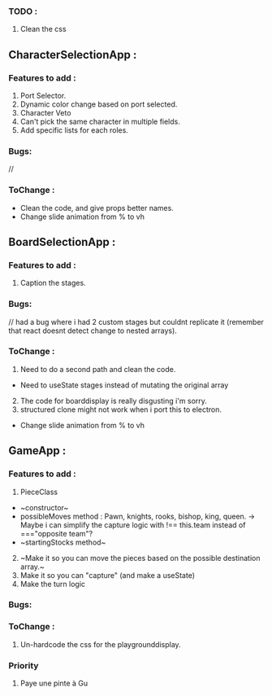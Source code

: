 ### TODO :
1. Clean the css

## CharacterSelectionApp : 

### Features to add :
1. Port Selector.
2. Dynamic color change based on port selected.
3. Character Veto
4. Can't pick the same character in multiple fields.
5. Add specific lists for each roles.

### Bugs:
//
### ToChange :
- Clean the code, and give props better names.
- Change slide animation from % to vh

## BoardSelectionApp : 

### Features to add :
1. Caption the stages.

### Bugs:
// had a bug where i had 2 custom stages but couldnt replicate it (remember that react doesnt detect change to nested arrays).
### ToChange :
1. Need to do a second path and clean the code.
- Need to useState stages instead of mutating the original array
2. The code for boarddisplay is really disgusting i'm sorry.
3. structured clone might not work when i port this to electron.
- Change slide animation from % to vh

## GameApp : 

### Features to add :
1. PieceClass
- ~constructor~
- possibleMoves method : Pawn, knights, rooks, bishop, king, queen.
 -> Maybe i can simplify the capture logic with !== this.team instead of ==="opposite team"?
- ~startingStocks method~
2. ~Make it so you can move the pieces based on the possible destination array.~
3. Make it so you can "capture" (and make a useState)
4. Make the turn logic


### Bugs:

### ToChange :
1. Un-hardcode the css for the playgrounddisplay.

### Priority
1. Paye une pinte à Gu